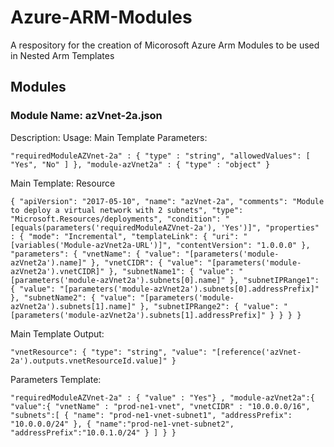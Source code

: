 # Azure-ARM-Modules
A respository for the creation of Micorosoft Azure Arm Modules to be used in Nested Arm Templates


## Modules

### Module Name: azVnet-2a.json
Description:
Usage:
Main Template Parameters:

`"requiredModuleAZVnet-2a" : {
      "type" : "string",
      "allowedValues": [
        "Yes",
        "No"
      ]
      },
    "module-azVnet2a" : {
      "type" : "object"
    }`

Main Template: Resource

`{
      "apiVersion": "2017-05-10",
      "name": "azVnet-2a",
      "comments": "Module to deploy a virtual network with 2 subnets",
      "type": "Microsoft.Resources/deployments",
      "condition": "[equals(parameters('requiredModuleAZVnet-2a'), 'Yes')]",
      "properties" : {
        "mode": "Incremental",
        "templateLink": {
          "uri": "[variables('Module-azVnet2a-URL')]",
          "contentVersion": "1.0.0.0"
        },
        "parameters": {
          "vnetName": { "value": "[parameters('module-azVnet2a').name]" },
          "vnetCIDR": { "value": "[parameters('module-azVnet2a').vnetCIDR]" },
          "subnetName1": { "value": "[parameters('module-azVnet2a').subnets[0].name]" },
          "subnetIPRange1": { "value": "[parameters('module-azVnet2a').subnets[0].addressPrefix]" },
          "subnetName2": { "value": "[parameters('module-azVnet2a').subnets[1].name]" },
          "subnetIPRange2": { "value": "[parameters('module-azVnet2a').subnets[1].addressPrefix]" }
        }
    }
}`

Main Template Output:

`"vnetResource": {
      "type": "string",
      "value": "[reference('azVnet-2a').outputs.vnetResourceId.value]"
    }`

Parameters Template:

`"requiredModuleAZVnet-2a" : {
      "value" : "Yes"} ,
    "module-azVnet2a":{
        "value":{
            "vnetName" : "prod-ne1-vnet",
            "vnetCIDR" : "10.0.0.0/16",
            "subnets":[
                {
                    "name": "prod-ne1-vnet-subnet1",
                    "addressPrefix": "10.0.0.0/24"
                },
                {
                    "name":"prod-ne1-vnet-subnet2",
                    "addressPrefix":"10.0.1.0/24"
                }
            ]
        }
    }`